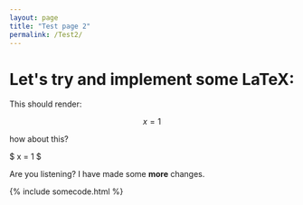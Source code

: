 ```yaml
---
layout: page
title: "Test page 2"
permalink: /Test2/
---
```


# Let's try and implement some LaTeX:

This should render:

$$ x = 1 $$

how about this?

$ x = 1 $

Are you listening? I have made some **more** changes.

{% include somecode.html %}
